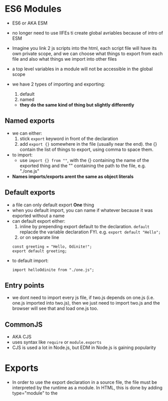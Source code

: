 # ES6 Modules
- ES6 or AKA ESM
- no longer need to use IIFEs ti create global avriables because of intro of ESM

- Imagine you link 2 js scripts into the html, each script file will have its own private scope, and we can choose what things to export from each file and also what things we import into other files
- a top level variables in a module will not be accessible in the global scope
- we have 2 types of importing and exporting:
    1) default
    2) named
    - **they do the same kind of thing but slightly differently**

## Named exports
- we can either:
    1) stick `export` keyword in front of the declaration
    2) add `export {}` somewhere in the file (usually near the end). the {} contain the list of things to export, using comma to space them.
- to import:
    - use `import {} from ""`, with the {} containing the name of the exported thing and the "" containing the path to the file, e.g. "./one.js"
- **Names imports/exports arent the same as object literals**

## Default exports
- a file can only default export **One** thing
- when you default import, you can name if whatever because it was exported without a name
- can default export either: 
    1) inline by prepending export default to the declaration. `default` replacde the variable declaration FYI.
    e.g.
    ```export default "Hello"; ```
    2) or on separate line
    ```
    const greeting = "Hello, Odinite!";
    export default greeting;
    ```
- to default import:
    ```
    import helloOdinite from "./one.js";
    ```

## Entry points
- we dont need to import every js file, if two.js depends on one.js (i.e. one.js imported into two.js), then we just need to import two.js and the browser will see that and load one.js too.

## CommonJS
- AKA CJS
- uses syntax like `require` or `module.exports`
- CJS is used a lot in Node.js, but EDM in Node.js is gaining popularity

# Exports 
- In order to use the export declaration in a source file, the file must be interpreted by the runtime as a module. In HTML, this is done by adding type="module" to the <script> tag

# Namespace imports
` import * as myModule from "/modules/my-module.js"; `
- myModule represents a namespace object containing all the exports as properties
- call the export like so:
    ` myModule.doAllTheAmazingThings();`
    